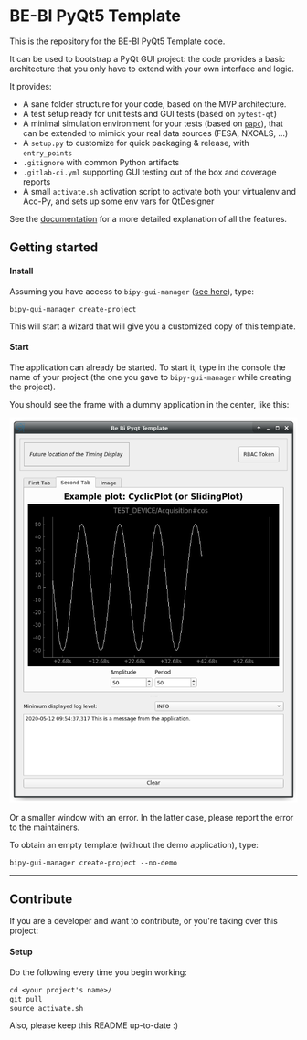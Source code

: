 # BE-BI PyQt5 Template

This is the repository for the BE-BI PyQt5 Template code.

It can be used to bootstrap a PyQt GUI project: the code provides a basic
architecture that you only have to extend with your own interface and logic. 

It provides:
- A sane folder structure for your code, based on the MVP architecture.
- A test setup ready for unit tests and GUI tests (based on `pytest-qt`)
- A minimal simulation environment for your tests (based on 
[`papc`](https://gitlab.cern.ch/pelson/papc)), 
that can be extended to mimick your real data sources (FESA, NXCALS, ...)
- A `setup.py` to customize for quick packaging & release, with `entry_points`
- `.gitignore` with common Python artifacts
- `.gitlab-ci.yml` supporting GUI testing out of the box and coverage reports
- A small `activate.sh` activation script to activate both your virtualenv and Acc-Py, and
sets up some env vars for QtDesigner

See the [documentation](https://acc-py.web.cern.ch/gitlab/szanzott/pyqt-mega-tutorial-for-be-bi/docs/master/fast/5-project-structure.html)
for a more detailed explanation of all the features.

## Getting started

#### Install
Assuming you have access to `bipy-gui-manager` ([see here](https://gitlab.cern.ch/bisw-python/bipy-gui-manager)),
type:
```
bipy-gui-manager create-project
```
This will start a wizard that will give you a customized copy of this template.

#### Start
The application can already be started. To start it, type in the console the name of your project
(the one you gave to `bipy-gui-manager` while creating the project).

You should see the frame with a dummy application in the center, like this:

![](images/pyqt-template.png)

Or a smaller window with an error. In the latter case, please report the error 
to the maintainers.

To obtain an empty template (without the demo application), type:
```
bipy-gui-manager create-project --no-demo
```

-------------------------------

## Contribute
If you are a developer and want to contribute, or you're taking over this project:

#### Setup
Do the following every time you begin working:
```
cd <your project's name>/
git pull
source activate.sh
```

Also, please keep this README up-to-date :)
